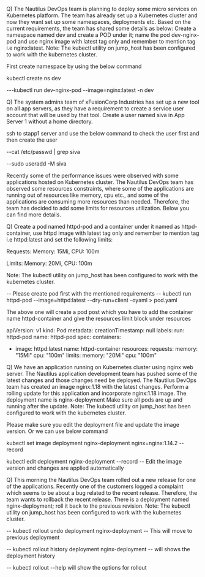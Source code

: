 
Q) The Nautilus DevOps team is planning to deploy some micro services on Kubernetes platform. The team has already set up a Kubernetes cluster and now they want set up some namespaces, deployments etc. Based on the current requirements, the team has shared some details as below:
Create a namespace named dev and create a POD under it; name the pod dev-nginx-pod and use nginx image with latest tag only and remember to mention tag i.e nginx:latest.
Note: The kubectl utility on jump_host has been configured to work with the kubernetes cluster.

First create namespace by using the below command

kubectl create ns dev

---kubectl run dev-nginx-pod --image=nginx:latest -n dev


Q) The system admins team of xFusionCorp Industries has set up a new tool on all app servers, as they have a requirement to create a service user account that will be used by that tool.
Create a user named siva in App Server 1 without a home directory.

ssh to stapp1 server and use the below command to check the user first and then create the user

--cat /etc/passwd | grep siva

--sudo useradd -M siva


Recently some of the performance issues were observed with some applications hosted on Kubernetes cluster. The Nautilus DevOps team has observed some resources constraints, where some of the applications are running out of resources like memory, cpu etc., and some of the applications are consuming more resources than needed. Therefore, the team has decided to add some limits for resources utilization. Below you can find more details.


Q) Create a pod named httpd-pod and a container under it named as httpd-container, use httpd image with latest tag only and remember to mention tag i.e httpd:latest and set the following limits:

Requests: Memory: 15Mi, CPU: 100m

Limits: Memory: 20Mi, CPU: 100m

Note: The kubectl utility on jump_host has been configured to work with the kubernetes cluster.

-- Please create pod first with the mentioned requirements
-- kubectl run httpd-pod --image=httpd:latest --dry-run=client -oyaml > pod.yaml 

The above one will create a pod post which you have to add the container name httpd-container and give the resources limit block under resources

apiVersion: v1
kind: Pod
metadata:
  creationTimestamp: null
  labels:
    run: httpd-pod
  name: httpd-pod
spec:
  containers:
  - image: httpd:latest
    name: httpd-container
    resources:
      requests:
        memory: "15Mi"
        cpu: "100m"
      limits:
        memory: "20Mi"
        cpu: "100m"


Q) We have an application running on Kubernetes cluster using nginx web server. The Nautilus application development team has pushed some of the latest changes and those changes need be deployed. The Nautilus DevOps team has created an image nginx:1.18 with the latest changes.
Perform a rolling update for this application and incorporate nginx:1.18 image. The deployment name is nginx-deployment
Make sure all pods are up and running after the update.
Note: The kubectl utility on jump_host has been configured to work with the kubernetes cluster.

Please make sure you edit the deployment file and update the image version. Or we can use below command

kubectl set image deployment nginx-deployment nginx=nginx:1.14.2 --record

kubectl edit deployment nginx-deployment --record     -- Edit the image version and changes are applied automatically

Q) This morning the Nautilus DevOps team rolled out a new release for one of the applications. Recently one of the customers logged a complaint which seems to be about a bug related to the recent release. Therefore, the team wants to rollback the recent release.
There is a deployment named nginx-deployment; roll it back to the previous revision.
Note: The kubectl utility on jump_host has been configured to work with the kubernetes cluster.

-- kubectl rollout undo deployment nginx-deployment -- This will move to previous deployment

-- kubectl rollout history deployment nginx-deployment -- will shows the deployment history

-- kubectl rollout --help will show the options for rollout


